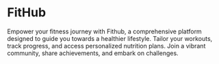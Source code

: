 # FitHub
Empower your fitness journey with Fithub, a comprehensive platform designed to guide you towards a healthier lifestyle. Tailor your workouts, track progress, and access personalized nutrition plans. Join a vibrant community, share achievements, and embark on challenges.  
